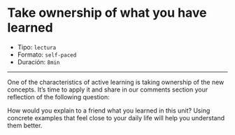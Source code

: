 # Take ownership of what you have learned

* Tipo: `lectura`
* Formato: `self-paced`
* Duración: `8min`

***

One of the characteristics of active learning is taking ownership of the new
concepts. It’s time to apply it and share in our comments section your
reflection of the following question:

How would you explain to a friend what you learned in this unit?  Using concrete
examples that feel close to your daily life will help you understand them better.
